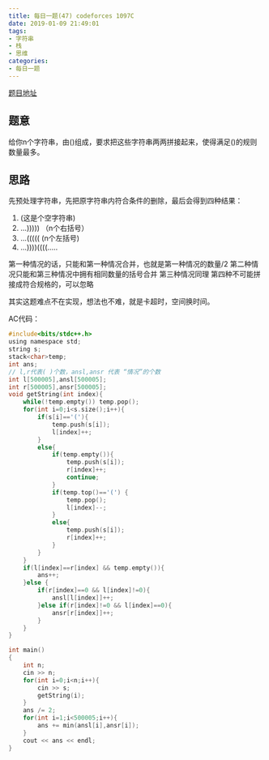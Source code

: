 ```yaml
---
title: 每日一题(47) codeforces 1097C
date: 2019-01-09 21:49:01
tags:
- 字符串
- 栈
- 思维
categories:
- 每日一题
---
```

[题目地址](https://codeforces.com/contest/1097/problem/C)
## 题意
给你n个字符串，由()组成，要求把这些字符串两两拼接起来，使得满足()的规则数量最多。

## 思路
先预处理字符串，先把原字符串内符合条件的删除，最后会得到四种结果：
1.  (这是个空字符串)
2. ...))))) （n个右括号）
3. ...(((((  (n个左括号)
4. ...))))((((.....

第一种情况的话，只能和第一种情况合并，也就是第一种情况的数量/2
第二种情况只能和第三种情况中拥有相同数量的括号合并
第三种情况同理
第四种不可能拼接成符合规格的，可以忽略

其实这题难点不在实现，想法也不难，就是卡超时，空间换时间。

AC代码：
```C
#include<bits/stdc++.h>
using namespace std;
string s;
stack<char>temp;
int ans;
// l,r代表( )个数，ansl,ansr 代表 “情况”的个数 
int l[500005],ansl[500005];
int r[500005],ansr[500005];
void getString(int index){
	while(!temp.empty()) temp.pop();
	for(int i=0;i<s.size();i++){ 
		if(s[i]=='('){
			temp.push(s[i]);
			l[index]++;
		}
		else{
			if(temp.empty()){
				temp.push(s[i]);
				r[index]++;
				continue;
			}
			if(temp.top()=='(') {
				temp.pop();
				l[index]--;		
			}
			else{
				temp.push(s[i]);
				r[index]++;	
			}
		}
	} 
	if(l[index]==r[index] && temp.empty()){
		ans++;
	}else {
		if(r[index]==0 && l[index]!=0){
			ansl[l[index]]++;
		}else if(r[index]!=0 && l[index]==0){
			ansr[r[index]]++;
		}
	} 	
}

int main()
{
	int n;
	cin >> n;
	for(int i=0;i<n;i++){
		cin >> s;
		getString(i);
	}
	ans /= 2;
	for(int i=1;i<500005;i++){
		ans += min(ansl[i],ansr[i]);
	}
	cout << ans << endl;
} 
```


